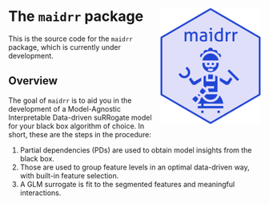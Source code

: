 # The `maidrr` package <img src="inst/figures/maidrr_hex.png" alt="maidrr hex_logo" style="float:right;height:232.25px" align="right" height="232.25">

This is the source code for the  `maidrr` package, which is currently under development.

## Overview
The goal of `maidrr` is to aid you in the development of a Model-Agnostic Interpretable Data-driven suRRogate model for your black box algorithm of choice. In short, these are the steps in the procedure: 
1. Partial dependencies (PDs) are used to obtain model insights from the black box.
2. Those are used to group feature levels in an optimal data-driven way, with built-in feature selection.
3. A GLM surrogate is fit to the segmented features and meaningful interactions.
